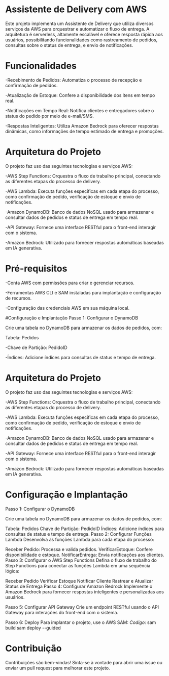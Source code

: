# Assistente de Delivery com AWS

Este projeto implementa um Assistente de Delivery que utiliza diversos serviços da AWS para orquestrar e automatizar o fluxo de entrega. A arquitetura é serverless, altamente escalável e oferece resposta rápida aos usuários, possibilitando funcionalidades como rastreamento de pedidos, consultas sobre o status de entrega, e envio de notificações.

# Funcionalidades

-Recebimento de Pedidos: Automatiza o processo de recepção e confirmação de pedidos.

-Atualização de Estoque: Confere a disponibilidade dos itens em tempo real.

-Notificações em Tempo Real: Notifica clientes e entregadores sobre o status do pedido por meio de e-mail/SMS.

-Respostas Inteligentes: Utiliza Amazon Bedrock para oferecer respostas dinâmicas, como informações de tempo estimado de entrega e promoções.

# Arquitetura do Projeto

O projeto faz uso das seguintes tecnologias e serviços AWS:

-AWS Step Functions: Orquestra o fluxo de trabalho principal, conectando as diferentes etapas do processo de delivery.

-AWS Lambda: Executa funções específicas em cada etapa do processo, como confirmação de pedido, verificação de estoque e envio de notificações.

-Amazon DynamoDB: Banco de dados NoSQL usado para armazenar e consultar dados de pedidos e status de entrega em tempo real.

-API Gateway: Fornece uma interface RESTful para o front-end interagir com o sistema.

-Amazon Bedrock: Utilizado para fornecer respostas automáticas baseadas em IA generativa.

# Pré-requisitos

-Conta AWS com permissões para criar e gerenciar recursos.

-Ferramentas AWS CLI e SAM instaladas para implantação e configuração de recursos.

-Configuração das credenciais AWS em sua máquina local.

#Configuração e Implantação
Passo 1: Configurar o DynamoDB

Crie uma tabela no DynamoDB para armazenar os dados de pedidos, com:

Tabela: Pedidos

-Chave de Partição: PedidoID

-Índices: Adicione índices para consultas de status e tempo de entrega.

# Arquitetura do Projeto
O projeto faz uso das seguintes tecnologias e serviços AWS:

-AWS Step Functions: Orquestra o fluxo de trabalho principal, conectando as diferentes etapas do processo de delivery.

-AWS Lambda: Executa funções específicas em cada etapa do processo, como confirmação de pedido, verificação de estoque e envio de notificações.

-Amazon DynamoDB: Banco de dados NoSQL usado para armazenar e consultar dados de pedidos e status de entrega em tempo real.

-API Gateway: Fornece uma interface RESTful para o front-end interagir com o sistema.

-Amazon Bedrock: Utilizado para fornecer respostas automáticas baseadas em IA generativa.

# Configuração e Implantação

Passo 1: Configurar o DynamoDB

Crie uma tabela no DynamoDB para armazenar os dados de pedidos, com:

Tabela: Pedidos
Chave de Partição: PedidoID
Índices: Adicione índices para consultas de status e tempo de entrega.
Passo 2: Configurar Funções Lambda
Desenvolva as funções Lambda para cada etapa do processo:

Receber Pedido: Processa e valida pedidos.
VerificarEstoque: Confere disponibilidade e estoque.
NotificarEntrega: Envia notificações aos clientes.
Passo 3: Configurar o AWS Step Functions
Defina o fluxo de trabalho do Step Functions para conectar as funções Lambda em uma sequência lógica:

Receber Pedido
Verificar Estoque
Notificar Cliente
Rastrear e Atualizar Status de Entrega
Passo 4: Configurar Amazon Bedrock
Implemente o Amazon Bedrock para fornecer respostas inteligentes e personalizadas aos usuários.

Passo 5: Configurar API Gateway
Crie um endpoint RESTful usando o API Gateway para interações do front-end com o sistema.

Passo 6: Deploy
Para implantar o projeto, use o AWS SAM:
*Codigo*:
sam build
sam deploy --guided


# Contribuição
Contribuições são bem-vindas! Sinta-se à vontade para abrir uma issue ou enviar um pull request para melhorar este projeto.

